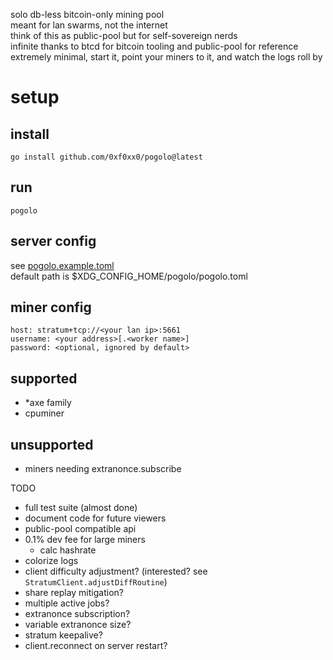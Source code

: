 solo db-less bitcoin-only mining pool  
meant for lan swarms, not the internet  
think of this as public-pool but for self-sovereign nerds  
infinite thanks to btcd for bitcoin tooling and public-pool for reference  
extremely minimal, start it, point your miners to it, and watch the logs roll by

# setup
## install
```
go install github.com/0xf0xx0/pogolo@latest
```

## run
```
pogolo
```

## server config
see [pogolo.example.toml](./pogolo.example.toml)  
default path is $XDG_CONFIG_HOME/pogolo/pogolo.toml

## miner config
```
host: stratum+tcp://<your lan ip>:5661
username: <your address>[.<worker name>]
password: <optional, ignored by default>
```

## supported
- *axe family
- cpuminer
## unsupported
- miners needing extranonce.subscribe

TODO
- full test suite (almost done)
- document code for future viewers
- public-pool compatible api
- 0.1% dev fee for large miners
    - calc hashrate
- colorize logs
- client difficulty adjustment? (interested? see `StratumClient.adjustDiffRoutine`)
- share replay mitigation?
- multiple active jobs?
- extranonce subscription?
- variable extranonce size?
- stratum keepalive?
- client.reconnect on server restart?
